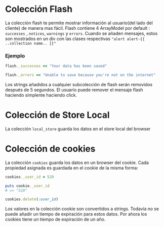 # Colección Flash

La colección flash te permite mostrar información al usuario(del lado del cliente) de manera mas fácil. Flash contiene 4 ArrayModel por default : ```successes``` , ```notices```, ```warnings``` y ```errors```. Cuando se añaden mensajes, estos son mostrados en un div con las clases respectivas ```"alert alert-{{ ..collection name.. }}"```

### Ejemplo

```ruby
flash._successes << "Your data has been saved"
```

```ruby
flash._errors << "Unable to save because you're not on the internet"
```

Los strings añadidos a cualquier subcolección de flash serán removidos después de 5 segundos. El usuario puede remover el mensaje flash haciendo simplente haciendo click.

# Colección de Store Local

La colección ```local_store``` guarda los datos en el store local del browser

# Colección de cookies

La colección ```cookies``` guarda los datos en un browser del cookie. Cada propiedad asignada es guardada en el cookie de la misma forma:

```ruby
cookies._user_id = 520

puts cookie._user_id
# => "520"

cookies.delete(:user_id)
```

Los valores en la colección cookie son convertidos a strings. Todavía no se puede añadir un tiempo de expiración para estos datos. Por ahora los cookies tiene un tiempo de expiración de un año.
